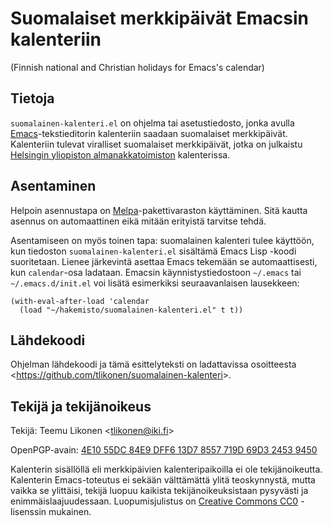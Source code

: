 Suomalaiset merkkipäivät Emacsin kalenteriin
============================================

(Finnish national and Christian holidays for Emacs's calendar)


Tietoja
-------

`suomalainen-kalenteri.el` on ohjelma tai asetustiedosto, jonka avulla
[Emacs][]-tekstieditorin kalenteriin saadaan suomalaiset merkkipäivät.
Kalenteriin tulevat viralliset suomalaiset merkkipäivät, jotka on
julkaistu [Helsingin yliopiston almanakkatoimiston][Almanakka]
kalenterissa.

[Emacs]:     https://www.gnu.org/software/emacs/
[Almanakka]: https://almanakka.helsinki.fi


Asentaminen
-----------

Helpoin asennustapa on [Melpa][]-pakettivaraston käyttäminen. Sitä
kautta asennus on automaattinen eikä mitään erityistä tarvitse tehdä.

[Melpa]: https://melpa.org/

Asentamiseen on myös toinen tapa: suomalainen kalenteri tulee käyttöön,
kun tiedoston `suomalainen-kalenteri.el` sisältämä Emacs Lisp -koodi
suoritetaan. Lienee järkevintä asettaa Emacs tekemään se
automaattisesti, kun `calendar`-osa ladataan. Emacsin
käynnistystiedostoon `~/.emacs` tai `~/.emacs.d/init.el` voi lisätä
esimerkiksi seuraavanlaisen lausekkeen:

    (with-eval-after-load 'calendar
      (load "~/hakemisto/suomalainen-kalenteri.el" t t))


Lähdekoodi
----------

Ohjelman lähdekoodi ja tämä esittelyteksti on ladattavissa osoitteesta
<<https://github.com/tlikonen/suomalainen-kalenteri>>.


Tekijä ja tekijänoikeus
-----------------------

Tekijä: Teemu Likonen <<tlikonen@iki.fi>>

OpenPGP-avain: [4E10 55DC 84E9 DFF6 13D7 8557 719D 69D3 2453 9450][PGP]

Kalenterin sisällöllä eli merkkipäivien kalenteripaikoilla ei ole
tekijänoikeutta. Kalenterin Emacs-toteutus ei sekään välttämättä ylitä
teoskynnystä, mutta vaikka se ylittäisi, tekijä luopuu kaikista
tekijänoikeuksistaan pysyvästi ja enimmäislaajuudessaan.
Luopumisjulistus on [Creative Commons CC0][CC0] -lisenssin mukainen.

[PGP]: http://www.iki.fi/tlikonen/pgp-key.asc
[CC0]: https://creativecommons.org/publicdomain/zero/1.0/legalcode.fi
